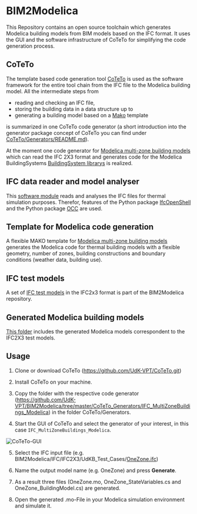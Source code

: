 BIM2Modelica
============
This Repository contains an open source toolchain which generates Modelica building models from BIM models based on the IFC format.
It uses the GUI and the software infrastructure of CoTeTo for simplifying the code generation process.

## CoTeTo

The template based code generation tool [CoTeTo](https://github.com/UdK-VPT/CoTeTo.git) is used
as the software framework for the entire tool chain from the IFC file to the Modelica building model.
All the intermediate steps from

* reading and checking an IFC file,
* storing the building data in a data structure up to
* generating a building model based on a [Mako](https://www.makotemplates.org) template

is summarized in one CoTeTo code generator (a short introduction into the generator package concept of CoTeTo you can find under [CoTeTo/Generators/README.md](https://github.com/UdK-VPT/CoTeTo/tree/master/Generators)).

At the moment one code generator for [Modelica multi-zone building models](https://github.com/UdK-VPT/BIM2Modelica/tree/master/CoTeTo_Generators/IFC_MultiZoneBuildings_Modelica)
which can read the IFC 2X3 format and generates code for the Modelica BuildingSystems [BuildingSystem librarys](http://www.modelica-buildingsystems.de) is realized.

## IFC data reader and model analyser

This [software module](https://github.com/UdK-VPT/BIM2Modelica/tree/master/CoTeTo_Generators/IFC_MultiZoneBuildings_Modelica/Filters)
reads and analyses the IFC files for thermal simulation purposes.
Therefor, features of the Python package [IfcOpenShell](https://github.com/IfcOpenShell/IfcOpenShell.git)
and the Python package [OCC](https://github.com/tpaviot/pythonocc) are used.

## Template for Modelica code generation

A flexible MAKO template for [Modelica multi-zone building models](https://github.com/UdK-VPT/BIM2Modelica/blob/master/CoTeTo_Generators/IFC_MultiZoneBuildings_Modelica/Templates/PhysicalModel.mot)
generates the Modelica code for thermal building models with a flexible geometry, number of zones, building constructions and boundary conditions (weather data, building use).

## IFC test models

A set of [IFC test models](https://github.com/UdK-VPT/BIM2Modelica/tree/master/IFC/IFC2X3) in the IFC2x3 format is part of the BIM2Modelica repository.

## Generated Modelica building models

[This folder](https://github.com/UdK-VPT/BIM2Modelica/tree/master/ModelicaModels/IFC2X3) includes the generated Modelica models correspondent to the IFC2X3 test models.

## Usage
1. Clone or download CoTeTo (https://github.com/UdK-VPT/CoTeTo.git)

2. Install CoTeTo on your machine.

3. Copy the folder with the respective code generator (https://github.com/UdK-VPT/BIM2Modelica/tree/master/CoTeTo_Generators/IFC_MultiZoneBuildings_Modelica) in the folder CoTeTo/Generators.

4. Start the GUI of CoTeTo and select the generator of your interest, in this case `IFC_MultiZoneBuildings_Modelica`.

![CoTeTo-GUI](https://github.com/UdK-VPT/BIM2Modelica/blob/master/BIM2Modelica/docs/source/images/CoTeTo_GUI.png)

5. Select the IFC input file (e.g. BIM2Modelica/IFC/IFC2X3/UdKB_Test_Cases/[OneZone.ifc](https://github.com/UdK-VPT/BIM2Modelica/tree/master/IFC/IFC2X3/UdKB_Test_Cases/OneZone.ifc))

6. Name the output model name (e.g. OneZone) and press **Generate**.

7. As a result three files (OneZone.mo, OneZone_StateVariables.cs and OneZone_BuildingModel.cs) are generated.

6. Open the generated .mo-File in your Modelica simulation environment and simulate it.
